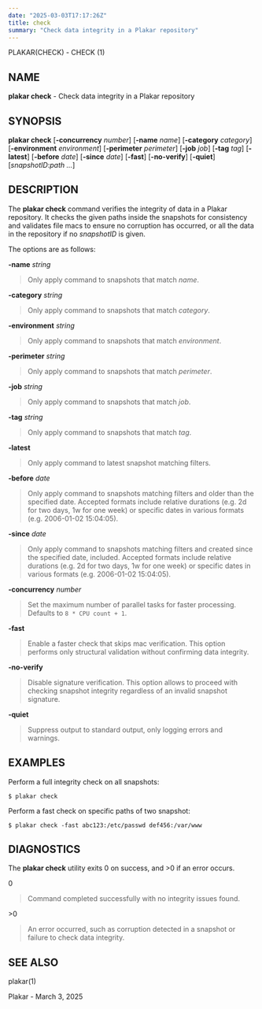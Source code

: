 ```yaml
---
date: "2025-03-03T17:17:26Z"
title: check
summary: "Check data integrity in a Plakar repository"
---
```

PLAKAR(CHECK) - CHECK (1)

## NAME

**plakar check** - Check data integrity in a Plakar repository

## SYNOPSIS

**plakar check**
\[**-concurrency**&nbsp;*number*]
\[**-name**&nbsp;*name*]
\[**-category**&nbsp;*category*]
\[**-environment**&nbsp;*environment*]
\[**-perimeter**&nbsp;*perimeter*]
\[**-job**&nbsp;*job*]
\[**-tag**&nbsp;*tag*]
\[**-latest**]
\[**-before**&nbsp;*date*]
\[**-since**&nbsp;*date*]
\[**-fast**]
\[**-no-verify**]
\[**-quiet**]
\[*snapshotID*:*path&nbsp;...*]

## DESCRIPTION

The
**plakar check**
command verifies the integrity of data in a Plakar repository.
It checks the given paths inside the snapshots for consistency and
validates file macs to ensure no corruption has occurred, or all
the data in the repository if no
*snapshotID*
is given.

The options are as follows:

**-name** *string*

> Only apply command to snapshots that match
> *name*.

**-category** *string*

> Only apply command to snapshots that match
> *category*.

**-environment** *string*

> Only apply command to snapshots that match
> *environment*.

**-perimeter** *string*

> Only apply command to snapshots that match
> *perimeter*.

**-job** *string*

> Only apply command to snapshots that match
> *job*.

**-tag** *string*

> Only apply command to snapshots that match
> *tag*.

**-latest**

> Only apply command to latest snapshot matching filters.

**-before** *date*

> Only apply command to snapshots matching filters and older than the specified date.
> Accepted formats include relative durations
> (e.g. 2d for two days, 1w for one week)
> or specific dates in various formats
> (e.g. 2006-01-02 15:04:05).

**-since** *date*

> Only apply command to snapshots matching filters and created since the specified date, included.
> Accepted formats include relative durations
> (e.g. 2d for two days, 1w for one week)
> or specific dates in various formats
> (e.g. 2006-01-02 15:04:05).

**-concurrency** *number*

> Set the maximum number of parallel tasks for faster processing.
> Defaults to
> `8 * CPU count + 1`.

**-fast**

> Enable a faster check that skips mac verification.
> This option performs only structural validation without confirming
> data integrity.

**-no-verify**

> Disable signature verification.
> This option allows to proceed with checking snapshot integrity
> regardless of an invalid snapshot signature.

**-quiet**

> Suppress output to standard output, only logging errors and warnings.

## EXAMPLES

Perform a full integrity check on all snapshots:

	$ plakar check

Perform a fast check on specific paths of two snapshot:

	$ plakar check -fast abc123:/etc/passwd def456:/var/www

## DIAGNOSTICS

The **plakar check** utility exits&#160;0 on success, and&#160;&gt;0 if an error occurs.

0

> Command completed successfully with no integrity issues found.

&gt;0

> An error occurred, such as corruption detected in a snapshot or
> failure to check data integrity.

## SEE ALSO

plakar(1)

Plakar - March 3, 2025
